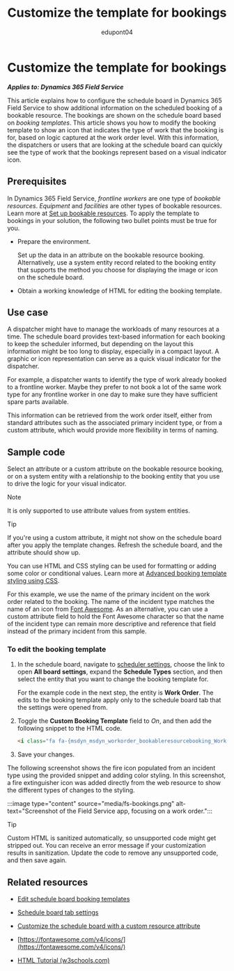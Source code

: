 ﻿---
title: Customize the template for bookings
description: Get tips for how to customize the template for bookings in solutions with Dynamics 365 Field Service.
ms.date: 07/08/2024
ms.topic: conceptual
author: edupont04
ms.author: jwride
ms.custom:
    - O25-FieldService
---

# Customize the template for bookings

***Applies to: Dynamics 365 Field Service***

This article explains how to configure the schedule board in Dynamics 365 Field Service to show additional information on the scheduled booking of a bookable resource. The bookings are shown on the schedule board based on *booking templates*. This article shows you how to modify the booking template to show an icon that indicates the type of work that the booking is for, based on logic captured at the work order level. With this information, the dispatchers or users that are looking at the schedule board can quickly see the type of work that the bookings represent based on a visual indicator icon.

## Prerequisites

In Dynamics 365 Field Service, *frontline workers* are one type of *bookable resources*. *Equipment* and *facilities* are other types of bookable resources. Learn more at [Set up bookable resources](/dynamics365/field-service/set-up-bookable-resources). To apply the template to bookings in your solution, the following two bullet points must be true for you.

- Prepare the environment.

  Set up the data in an attribute on the bookable resource booking. Alternatively, use a system entity record related to the booking entity that supports the method you choose for displaying the image or icon on the schedule board.

- Obtain a working knowledge of HTML for editing the booking template.

## Use case

A dispatcher might have to manage the workloads of many resources at a time. The schedule board provides text-based information for each booking to keep the scheduler informed, but depending on the layout this information might be too long to display, especially in a compact layout. A graphic or icon representation can serve as a quick visual indicator for the dispatcher.

For example, a dispatcher wants to identify the type of work already booked to a frontline worker. Maybe they prefer to not book a lot of the same work type for any frontline worker in one day to make sure they have sufficient spare parts available.

This information can be retrieved from the work order itself, either from standard attributes such as the associated primary incident type, or from a custom attribute, which would provide more flexibility in terms of naming.

## Sample code

Select an attribute or a custom attribute on the bookable resource booking, or on a system entity with a relationship to the booking entity that you use to drive the logic for your visual indicator.  

> [!NOTE]
> It is only supported to use attribute values from system entities.

> [!TIP]
> If you're using a custom attribute, it might not show on the schedule board after you apply the template changes. Refresh the schedule board, and the attribute should show up.  

You can use HTML and CSS styling can be used for formatting or adding some color or conditional values. Learn more at [Advanced booking template styling using CSS](/dynamics365/field-service/booking-template#advanced-booking-template-styling-using-css).  

For this example, we use the name of the primary incident on the work order related to the booking. The name of the incident type matches the name of an icon from [Font Awesome](https://fontawesome.com/v4/icons/). As an alternative, you can use a custom attribute field to hold the Font Awesome character so that the name of the incident type can remain more descriptive and reference that field instead of the primary incident from this sample.

### To edit the booking template

1. In the schedule board, navigate to [scheduler settings](/dynamics365/field-service/schedule-board-tab-settings), choose the link to open **All board settings**, expand the **Schedule Types** section, and then select the entity that you want to change the booking template for.

    For the example code in the next step, the entity is **Work Order**. The edits to the booking template apply only to the schedule board tab that the settings were opened from.  
2. Toggle the **Custom Booking Template** field to *On*, and then add the following snippet to the HTML code.

    ```html
    <i class="fa fa-{msdyn_msdyn_workorder_bookableresourcebooking_WorkOrder.msdyn_primaryincidenttype}"></i>
    ```

3. Save your changes.

The following screenshot shows the fire icon populated from an incident type using the provided snippet and adding color styling. In this screenshot, a fire extinguisher icon was added directly from the web resource to show the different types of changes to the styling.

:::image type="content" source="media/fs-bookings.png" alt-text="Screenshot of the Field Service app, focusing on a work order.":::

> [!TIP]
> Custom HTML is sanitized automatically, so unsupported code might get stripped out. You can receive an error message if your customization results in sanitization. Update the code to remove any unsupported code, and then save again.

## Related resources

- [Edit schedule board booking templates](/dynamics365/field-service/booking-template)

- [Schedule board tab settings](/dynamics365/field-service/schedule-board-tab-settings)

- [Customize the schedule board with a custom resource attribute](/dynamics365/field-service/extend-schedule-board-custom-resource-attribute)

- [https://fontawesome.com/v4/icons/](https://fontawesome.com/v4/icons/)

- [HTML Tutorial (w3schools.com)](https://www.w3schools.com/html/default.asp)

<!-- ## Tags

*Field Service Features:* Schedule Board, Scheduling, Bookings, Resources, Booking templates

*Products:* Dynamics 365 Field Service, O25-FieldService -->
